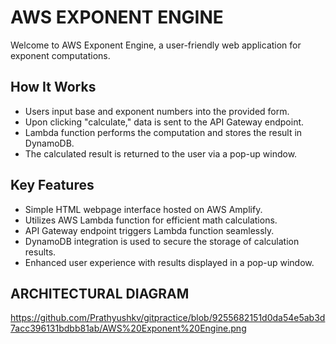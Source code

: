 # AWS EXPONENT ENGINE
Welcome to AWS Exponent Engine, a user-friendly web application for exponent computations.
## How It Works
* Users input base and exponent numbers into the provided form.
* Upon clicking "calculate," data is sent to the API Gateway endpoint.
* Lambda function performs the computation and stores the result in DynamoDB.
* The calculated result is returned to the user via a pop-up window.
## Key Features
* Simple HTML webpage interface hosted on AWS Amplify.
* Utilizes AWS Lambda function for efficient math calculations.
* API Gateway endpoint triggers Lambda function seamlessly.
*	DynamoDB integration is used to secure the storage of calculation results.
*	Enhanced user experience with results displayed in a pop-up window.
## ARCHITECTURAL DIAGRAM
https://github.com/Prathyushkv/gitpractice/blob/9255682151d0da54e5ab3d7acc396131bdbb81ab/AWS%20Exponent%20Engine.png

